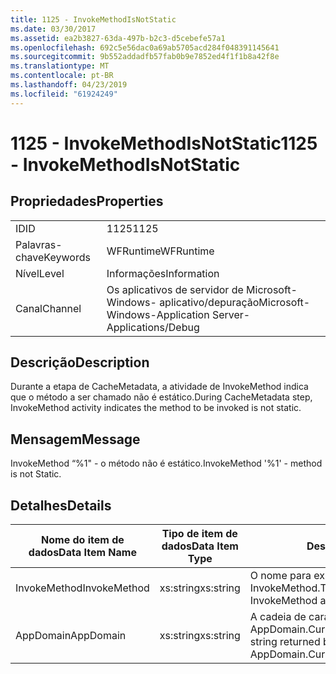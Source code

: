 ```yaml
---
title: 1125 - InvokeMethodIsNotStatic
ms.date: 03/30/2017
ms.assetid: ea2b3827-63da-497b-b2c3-d5cebefe57a1
ms.openlocfilehash: 692c5e56dac0a69ab5705acd284f048391145641
ms.sourcegitcommit: 9b552addadfb57fab0b9e7852ed4f1f1b8a42f8e
ms.translationtype: MT
ms.contentlocale: pt-BR
ms.lasthandoff: 04/23/2019
ms.locfileid: "61924249"
---
```

# <a name="1125---invokemethodisnotstatic"></a><span data-ttu-id="3f578-102">1125 - InvokeMethodIsNotStatic</span><span class="sxs-lookup"><span data-stu-id="3f578-102">1125 - InvokeMethodIsNotStatic</span></span>
## <a name="properties"></a><span data-ttu-id="3f578-103">Propriedades</span><span class="sxs-lookup"><span data-stu-id="3f578-103">Properties</span></span>  
  
|||  
|-|-|  
|<span data-ttu-id="3f578-104">ID</span><span class="sxs-lookup"><span data-stu-id="3f578-104">ID</span></span>|<span data-ttu-id="3f578-105">1125</span><span class="sxs-lookup"><span data-stu-id="3f578-105">1125</span></span>|  
|<span data-ttu-id="3f578-106">Palavras-chave</span><span class="sxs-lookup"><span data-stu-id="3f578-106">Keywords</span></span>|<span data-ttu-id="3f578-107">WFRuntime</span><span class="sxs-lookup"><span data-stu-id="3f578-107">WFRuntime</span></span>|  
|<span data-ttu-id="3f578-108">Nível</span><span class="sxs-lookup"><span data-stu-id="3f578-108">Level</span></span>|<span data-ttu-id="3f578-109">Informações</span><span class="sxs-lookup"><span data-stu-id="3f578-109">Information</span></span>|  
|<span data-ttu-id="3f578-110">Canal</span><span class="sxs-lookup"><span data-stu-id="3f578-110">Channel</span></span>|<span data-ttu-id="3f578-111">Os aplicativos de servidor de Microsoft-Windows- aplicativo/depuração</span><span class="sxs-lookup"><span data-stu-id="3f578-111">Microsoft-Windows-Application Server-Applications/Debug</span></span>|  
  
## <a name="description"></a><span data-ttu-id="3f578-112">Descrição</span><span class="sxs-lookup"><span data-stu-id="3f578-112">Description</span></span>  
 <span data-ttu-id="3f578-113">Durante a etapa de CacheMetadata, a atividade de InvokeMethod indica que o método a ser chamado não é estático.</span><span class="sxs-lookup"><span data-stu-id="3f578-113">During CacheMetadata step, InvokeMethod activity indicates the method to be invoked is not static.</span></span>  
  
## <a name="message"></a><span data-ttu-id="3f578-114">Mensagem</span><span class="sxs-lookup"><span data-stu-id="3f578-114">Message</span></span>  
 <span data-ttu-id="3f578-115">InvokeMethod “%1" - o método não é estático.</span><span class="sxs-lookup"><span data-stu-id="3f578-115">InvokeMethod '%1' - method is not Static.</span></span>  
  
## <a name="details"></a><span data-ttu-id="3f578-116">Detalhes</span><span class="sxs-lookup"><span data-stu-id="3f578-116">Details</span></span>  
  
|<span data-ttu-id="3f578-117">Nome do item de dados</span><span class="sxs-lookup"><span data-stu-id="3f578-117">Data Item Name</span></span>|<span data-ttu-id="3f578-118">Tipo de item de dados</span><span class="sxs-lookup"><span data-stu-id="3f578-118">Data Item Type</span></span>|<span data-ttu-id="3f578-119">Descrição</span><span class="sxs-lookup"><span data-stu-id="3f578-119">Description</span></span>|  
|--------------------|--------------------|-----------------|  
|<span data-ttu-id="3f578-120">InvokeMethod</span><span class="sxs-lookup"><span data-stu-id="3f578-120">InvokeMethod</span></span>|<span data-ttu-id="3f578-121">xs:string</span><span class="sxs-lookup"><span data-stu-id="3f578-121">xs:string</span></span>|<span data-ttu-id="3f578-122">O nome para exibição de atividade de InvokeMethod.</span><span class="sxs-lookup"><span data-stu-id="3f578-122">The display name of the InvokeMethod activity.</span></span>|  
|<span data-ttu-id="3f578-123">AppDomain</span><span class="sxs-lookup"><span data-stu-id="3f578-123">AppDomain</span></span>|<span data-ttu-id="3f578-124">xs:string</span><span class="sxs-lookup"><span data-stu-id="3f578-124">xs:string</span></span>|<span data-ttu-id="3f578-125">A cadeia de caracteres retornada por AppDomain.CurrentDomain.FriendlyName.</span><span class="sxs-lookup"><span data-stu-id="3f578-125">The string returned by AppDomain.CurrentDomain.FriendlyName.</span></span>|
